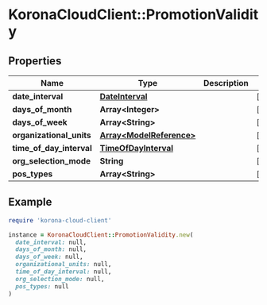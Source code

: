 # KoronaCloudClient::PromotionValidity

## Properties

| Name | Type | Description | Notes |
| ---- | ---- | ----------- | ----- |
| **date_interval** | [**DateInterval**](DateInterval.md) |  | [optional] |
| **days_of_month** | **Array&lt;Integer&gt;** |  | [optional] |
| **days_of_week** | **Array&lt;String&gt;** |  | [optional] |
| **organizational_units** | [**Array&lt;ModelReference&gt;**](ModelReference.md) |  | [optional] |
| **time_of_day_interval** | [**TimeOfDayInterval**](TimeOfDayInterval.md) |  | [optional] |
| **org_selection_mode** | **String** |  | [optional] |
| **pos_types** | **Array&lt;String&gt;** |  | [optional] |

## Example

```ruby
require 'korona-cloud-client'

instance = KoronaCloudClient::PromotionValidity.new(
  date_interval: null,
  days_of_month: null,
  days_of_week: null,
  organizational_units: null,
  time_of_day_interval: null,
  org_selection_mode: null,
  pos_types: null
)
```


